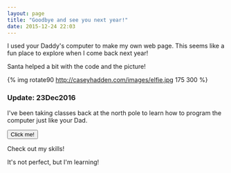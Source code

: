 ```yaml
---
layout: page
title: "Goodbye and see you next year!"
date: 2015-12-24 22:03
---
```


I used your Daddy's computer to make my own web page. This seems like a
fun place to explore when I come back next year!

Santa helped a bit with the code and the picture!

{% img rotate90 http://caseyhadden.com/images/elfie.jpg 175 300 %}

### Update: 23Dec2016

I've been taking classes back at the north pole to learn how to program the
computer just like your Dad.

<button onclick="changeColor()">Click me!</button>

<div id="elfie-target" style="elfie-target" style="background:#ffffff;height:200px;width:50%">
Check out my skills!
</div>

It's not perfect, but I'm learning!

<script type="text/javascript">
function changeColor() {
  var colors = ["#ffffff","blue","red","yellow"];
  var rand = Math.floor(Math.random()*colors.length);
  $('#elfie-target').css("background-color", colors[rand]);
}
</script>
